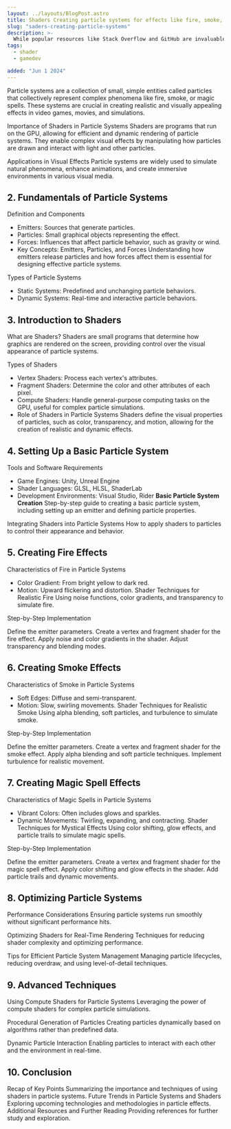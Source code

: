 ```yaml
---
layout: ../layouts/BlogPost.astro
title: Shaders Creating particle systems for effects like fire, smoke, and magic spells.
slug: "saders-creating-particle-systems"
description: >-
  While popular resources like Stack Overflow and GitHub are invaluable, there are several lesser-known gems that can significantly boost your development skills. Here are nine essential, but less commonly mentioned, websites that can help you become a 10x developer.
tags:
  - shader
  - gamedev

added: "Jun 1 2024"
---
```


Particle systems are a collection of small, simple entities called particles that collectively represent complex phenomena like fire, smoke, or magic spells. These systems are crucial in creating realistic and visually appealing effects in video games, movies, and simulations.

Importance of Shaders in Particle Systems
Shaders are programs that run on the GPU, allowing for efficient and dynamic rendering of particle systems. They enable complex visual effects by manipulating how particles are drawn and interact with light and other particles.

Applications in Visual Effects
Particle systems are widely used to simulate natural phenomena, enhance animations, and create immersive environments in various visual media.

## 2. Fundamentals of Particle Systems

Definition and Components

- Emitters: Sources that generate particles.
- Particles: Small graphical objects representing the effect.
- Forces: Influences that affect particle behavior, such as gravity or wind.
- Key Concepts: Emitters, Particles, and Forces
  Understanding how emitters release particles and how forces affect them is essential for designing effective particle systems.

Types of Particle Systems

- Static Systems: Predefined and unchanging particle behaviors.
- Dynamic Systems: Real-time and interactive particle behaviors.

## 3. Introduction to Shaders

What are Shaders?
Shaders are small programs that determine how graphics are rendered on the screen, providing control over the visual appearance of particle systems.

Types of Shaders

- Vertex Shaders: Process each vertex's attributes.
- Fragment Shaders: Determine the color and other attributes of each pixel.
- Compute Shaders: Handle general-purpose computing tasks on the GPU, useful for complex particle simulations.
- Role of Shaders in Particle Systems
  Shaders define the visual properties of particles, such as color, transparency, and motion, allowing for the creation of realistic and dynamic effects.

## 4. Setting Up a Basic Particle System

Tools and Software Requirements

- Game Engines: Unity, Unreal Engine
- Shader Languages: GLSL, HLSL, ShaderLab
- Development Environments: Visual Studio, Rider
  **Basic Particle System Creation**
  Step-by-step guide to creating a basic particle system, including setting up an emitter and defining particle properties.

Integrating Shaders into Particle Systems
How to apply shaders to particles to control their appearance and behavior.

## 5. Creating Fire Effects

Characteristics of Fire in Particle Systems

- Color Gradient: From bright yellow to dark red.
- Motion: Upward flickering and distortion.
  Shader Techniques for Realistic Fire
  Using noise functions, color gradients, and transparency to simulate fire.

Step-by-Step Implementation

Define the emitter parameters.
Create a vertex and fragment shader for the fire effect.
Apply noise and color gradients in the shader.
Adjust transparency and blending modes.

## 6. Creating Smoke Effects

Characteristics of Smoke in Particle Systems

- Soft Edges: Diffuse and semi-transparent.
- Motion: Slow, swirling movements.
  Shader Techniques for Realistic Smoke
  Using alpha blending, soft particles, and turbulence to simulate smoke.

Step-by-Step Implementation

Define the emitter parameters.
Create a vertex and fragment shader for the smoke effect.
Apply alpha blending and soft particle techniques.
Implement turbulence for realistic movement.

## 7. Creating Magic Spell Effects

Characteristics of Magic Spells in Particle Systems

- Vibrant Colors: Often includes glows and sparkles.
- Dynamic Movements: Twirling, expanding, and contracting.
  Shader Techniques for Mystical Effects
  Using color shifting, glow effects, and particle trails to simulate magic spells.

Step-by-Step Implementation

Define the emitter parameters.
Create a vertex and fragment shader for the magic spell effect.
Apply color shifting and glow effects in the shader.
Add particle trails and dynamic movements.

## 8. Optimizing Particle Systems

Performance Considerations
Ensuring particle systems run smoothly without significant performance hits.

Optimizing Shaders for Real-Time Rendering
Techniques for reducing shader complexity and optimizing performance.

Tips for Efficient Particle System Management
Managing particle lifecycles, reducing overdraw, and using level-of-detail techniques.

## 9. Advanced Techniques

Using Compute Shaders for Particle Systems
Leveraging the power of compute shaders for complex particle simulations.

Procedural Generation of Particles
Creating particles dynamically based on algorithms rather than predefined data.

Dynamic Particle Interaction
Enabling particles to interact with each other and the environment in real-time.

## 10. Conclusion

Recap of Key Points
Summarizing the importance and techniques of using shaders in particle systems.
Future Trends in Particle Systems and Shaders
Exploring upcoming technologies and methodologies in particle effects.
Additional Resources and Further Reading
Providing references for further study and exploration.
